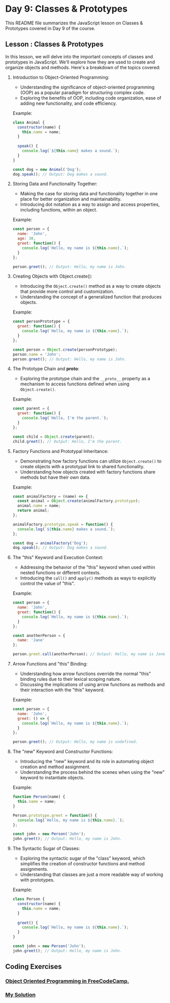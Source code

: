 # Day 9: Classes & Prototypes

This README file summarizes the JavaScript lesson on Classes & Prototypes covered in Day 9 of the course.

## Lesson : Classes & Prototypes

In this lesson, we will delve into the important concepts of classes and prototypes in JavaScript. We'll explore how they are used to create and organize objects and methods. Here's a breakdown of the topics covered:

1. Introduction to Object-Oriented Programming:
   - Understanding the significance of object-oriented programming (OOP) as a popular paradigm for structuring complex code.
   - Exploring the benefits of OOP, including code organization, ease of adding new functionality, and code efficiency.
   
   Example:
   ```javascript
   class Animal {
     constructor(name) {
       this.name = name;
     }
     
     speak() {
       console.log(`${this.name} makes a sound.`);
     }
   }
   
   const dog = new Animal('Dog');
   dog.speak(); // Output: Dog makes a sound.
   ```

2. Storing Data and Functionality Together:
   - Making the case for storing data and functionality together in one place for better organization and maintainability.
   - Introducing dot notation as a way to assign and access properties, including functions, within an object.
   
   Example:
   ```javascript
   const person = {
     name: 'John',
     age: 30,
     greet: function() {
       console.log(`Hello, my name is ${this.name}.`);
     }
   };
   
   person.greet(); // Output: Hello, my name is John.
   ```

3. Creating Objects with Object.create():
   - Introducing the `Object.create()` method as a way to create objects that provide more control and customization.
   - Understanding the concept of a generalized function that produces objects.
   
   Example:
   ```javascript
   const personPrototype = {
     greet: function() {
       console.log(`Hello, my name is ${this.name}.`);
     }
   };
   
   const person = Object.create(personPrototype);
   person.name = 'John';
   person.greet(); // Output: Hello, my name is John.
   ```

4. The Prototype Chain and __proto__:
   - Exploring the prototype chain and the `__proto__` property as a mechanism to access functions defined when using `Object.create()`.
   
   Example:
   ```javascript
   const parent = {
     greet: function() {
       console.log(`Hello, I'm the parent.`);
     }
   };
   
   const child = Object.create(parent);
   child.greet(); // Output: Hello, I'm the parent.
   ```

5. Factory Functions and Prototypal Inheritance:
   - Demonstrating how factory functions can utilize `Object.create()` to create objects with a prototypal link to shared functionality.
   - Understanding how objects created with factory functions share methods but have their own data.
   
   Example:
   ```javascript
   const animalFactory = (name) => {
     const animal = Object.create(animalFactory.prototype);
     animal.name = name;
     return animal;
   };
   
   animalFactory.prototype.speak = function() {
     console.log(`${this.name} makes a sound.`);
   };
   
   const dog = animalFactory('Dog');
   dog.speak(); // Output: Dog makes a sound.
   ```

6. The "this" Keyword and Execution Context:
   - Addressing the behavior of the "this" keyword when used within nested functions or different contexts.
   - Introducing the `call()` and `apply()` methods as ways to explicitly control the value of "this".
   
   Example:
   ```javascript
   const person = {
     name: 'John',
     greet: function() {
       console.log(`Hello, my name is ${this.name}.`);
     }
   };
   
   const anotherPerson = {
     name: 'Jane'
   };
   
   person.greet.call(anotherPerson); // Output: Hello, my name is Jane.
   ```

7. Arrow Functions and "this" Binding:
   - Understanding how arrow functions override the normal "this" binding rules due to their lexical scoping nature.
   - Discussing the implications of using arrow functions as methods and their interaction with the "this" keyword.
   
   Example:
   ```javascript
   const person = {
     name: 'John',
     greet: () => {
       console.log(`Hello, my name is ${this.name}.`);
     }
   };
   
   person.greet(); // Output: Hello, my name is undefined.
   ```

8. The "new" Keyword and Constructor Functions:
   - Introducing the "new" keyword and its role in automating object creation and method assignment.
   - Understanding the process behind the scenes when using the "new" keyword to instantiate objects.
   
   Example:
   ```javascript
   function Person(name) {
     this.name = name;
   }
   
   Person.prototype.greet = function() {
     console.log(`Hello, my name is ${this.name}.`);
   };
   
   const john = new Person('John');
   john.greet(); // Output: Hello, my name is John.
   ```

9. The Syntactic Sugar of Classes:
   - Exploring the syntactic sugar of the "class" keyword, which simplifies the creation of constructor functions and method assignments.
   - Understanding that classes are just a more readable way of working with prototypes.
   
   Example:
   ```javascript
   class Person {
     constructor(name) {
       this.name = name;
     }
     
     greet() {
       console.log(`Hello, my name is ${this.name}.`);
     }
   }
   
   const john = new Person('John');
   john.greet(); // Output: Hello, my name is John.
   ```



## Coding Exercises

### [Object Oriented Programming in FreeCodeCamp.](https://github.com/orjwan-alrajaby/gsg-expressjs-backend-training-2023/blob/main/learning-sprint-1/week2-day4-tasks/tasks.md)

### [ My Solution](https://www.freecodecamp.org/Mohammad_Husaini)



